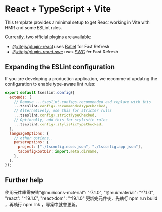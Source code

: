 # React + TypeScript + Vite

This template provides a minimal setup to get React working in Vite with HMR and some ESLint rules.

Currently, two official plugins are available:

- [@vitejs/plugin-react](https://github.com/vitejs/vite-plugin-react/blob/main/packages/plugin-react) uses [Babel](https://babeljs.io/) for Fast Refresh
- [@vitejs/plugin-react-swc](https://github.com/vitejs/vite-plugin-react/blob/main/packages/plugin-react-swc) uses [SWC](https://swc.rs/) for Fast Refresh

## Expanding the ESLint configuration

If you are developing a production application, we recommend updating the configuration to enable type-aware lint rules:

```js
export default tseslint.config({
  extends: [
    // Remove ...tseslint.configs.recommended and replace with this
    ...tseslint.configs.recommendedTypeChecked,
    // Alternatively, use this for stricter rules
    ...tseslint.configs.strictTypeChecked,
    // Optionally, add this for stylistic rules
    ...tseslint.configs.stylisticTypeChecked,
  ],
  languageOptions: {
    // other options...
    parserOptions: {
      project: ["./tsconfig.node.json", "./tsconfig.app.json"],
      tsconfigRootDir: import.meta.dirname,
    },
  },
});
```

## Further help

使用元件庫需安裝"@mui/icons-material": "^7.1.0", "@mui/material": "^7.1.0", "react": "^19.1.0", "react-dom": "^19.1.0"
更新完元件後，先執行 npm run build ，再執行 npm link ，專案中就會更新。
